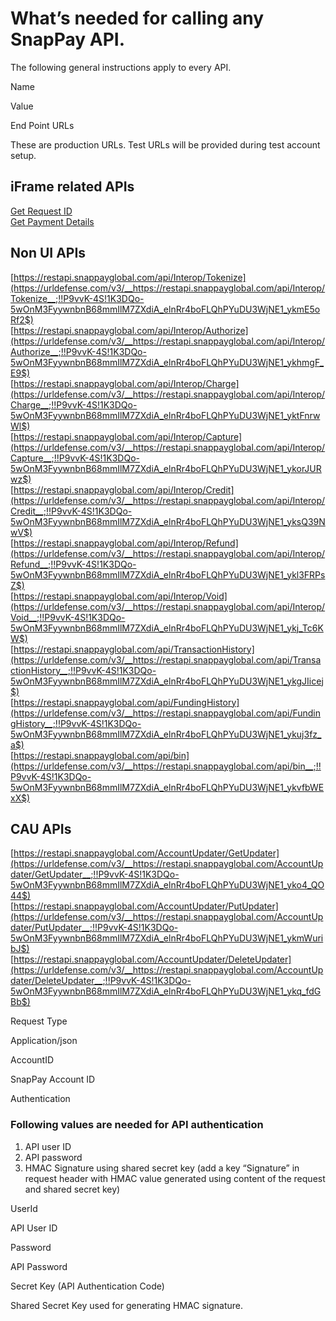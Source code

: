 # What’s needed for calling any SnapPay API.

The following general instructions apply to every API.

Name

Value

End Point URLs  
  
These are production URLs. Test URLs will be provided during test account setup.

## iFrame related APIs

[Get Request ID](../api/?type=post&path=/api/Interop/GetRequestID)  
[Get Payment Details](../api/?type=post&path=/api/Interop/GetPaymentDetails)

## Non UI APIs

[https://restapi.snappayglobal.com/api/Interop/Tokenize](https://urldefense.com/v3/__https://restapi.snappayglobal.com/api/Interop/Tokenize__;!!P9vvK-4S!1K3DQo-5wOnM3FyywnbnB68mmIlM7ZXdiA_elnRr4boFLQhPYuDU3WjNE1_ykmE5oRf2$)  
[https://restapi.snappayglobal.com/api/Interop/Authorize](https://urldefense.com/v3/__https://restapi.snappayglobal.com/api/Interop/Authorize__;!!P9vvK-4S!1K3DQo-5wOnM3FyywnbnB68mmIlM7ZXdiA_elnRr4boFLQhPYuDU3WjNE1_ykhmgF_E9$)  
[https://restapi.snappayglobal.com/api/Interop/Charge](https://urldefense.com/v3/__https://restapi.snappayglobal.com/api/Interop/Charge__;!!P9vvK-4S!1K3DQo-5wOnM3FyywnbnB68mmIlM7ZXdiA_elnRr4boFLQhPYuDU3WjNE1_yktFnrwWl$)  
[https://restapi.snappayglobal.com/api/Interop/Capture](https://urldefense.com/v3/__https://restapi.snappayglobal.com/api/Interop/Capture__;!!P9vvK-4S!1K3DQo-5wOnM3FyywnbnB68mmIlM7ZXdiA_elnRr4boFLQhPYuDU3WjNE1_ykorJURwz$)  
[https://restapi.snappayglobal.com/api/Interop/Credit](https://urldefense.com/v3/__https://restapi.snappayglobal.com/api/Interop/Credit__;!!P9vvK-4S!1K3DQo-5wOnM3FyywnbnB68mmIlM7ZXdiA_elnRr4boFLQhPYuDU3WjNE1_yksQ39NwV$)  
[https://restapi.snappayglobal.com/api/Interop/Refund](https://urldefense.com/v3/__https://restapi.snappayglobal.com/api/Interop/Refund__;!!P9vvK-4S!1K3DQo-5wOnM3FyywnbnB68mmIlM7ZXdiA_elnRr4boFLQhPYuDU3WjNE1_ykl3FRPsZ$)  
[https://restapi.snappayglobal.com/api/Interop/Void](https://urldefense.com/v3/__https://restapi.snappayglobal.com/api/Interop/Void__;!!P9vvK-4S!1K3DQo-5wOnM3FyywnbnB68mmIlM7ZXdiA_elnRr4boFLQhPYuDU3WjNE1_ykj_Tc6KW$)  
[https://restapi.snappayglobal.com/api/TransactionHistory](https://urldefense.com/v3/__https://restapi.snappayglobal.com/api/TransactionHistory__;!!P9vvK-4S!1K3DQo-5wOnM3FyywnbnB68mmIlM7ZXdiA_elnRr4boFLQhPYuDU3WjNE1_ykgJIicej$)  
[https://restapi.snappayglobal.com/api/FundingHistory](https://urldefense.com/v3/__https://restapi.snappayglobal.com/api/FundingHistory__;!!P9vvK-4S!1K3DQo-5wOnM3FyywnbnB68mmIlM7ZXdiA_elnRr4boFLQhPYuDU3WjNE1_ykuj3fz_a$)  
[https://restapi.snappayglobal.com/api/bin](https://urldefense.com/v3/__https://restapi.snappayglobal.com/api/bin__;!!P9vvK-4S!1K3DQo-5wOnM3FyywnbnB68mmIlM7ZXdiA_elnRr4boFLQhPYuDU3WjNE1_ykvfbWExX$)  

## CAU APIs

[https://restapi.snappayglobal.com/AccountUpdater/GetUpdater](https://urldefense.com/v3/__https://restapi.snappayglobal.com/AccountUpdater/GetUpdater__;!!P9vvK-4S!1K3DQo-5wOnM3FyywnbnB68mmIlM7ZXdiA_elnRr4boFLQhPYuDU3WjNE1_yko4_QO44$)  
[https://restapi.snappayglobal.com/AccountUpdater/PutUpdater](https://urldefense.com/v3/__https://restapi.snappayglobal.com/AccountUpdater/PutUpdater__;!!P9vvK-4S!1K3DQo-5wOnM3FyywnbnB68mmIlM7ZXdiA_elnRr4boFLQhPYuDU3WjNE1_ykmWuribJ$)  
[https://restapi.snappayglobal.com/AccountUpdater/DeleteUpdater](https://urldefense.com/v3/__https://restapi.snappayglobal.com/AccountUpdater/DeleteUpdater__;!!P9vvK-4S!1K3DQo-5wOnM3FyywnbnB68mmIlM7ZXdiA_elnRr4boFLQhPYuDU3WjNE1_ykq_fdGBb$)

Request Type

Application/json

AccountID

SnapPay Account ID

Authentication

### Following values are needed for API authentication

1.  API user ID
2.  API password
3.  HMAC Signature using shared secret key (add a key “Signature” in request header with HMAC value generated using content of the request and shared secret key)

UserId

API User ID

Password

API Password

Secret Key (API Authentication Code)

Shared Secret Key used for generating HMAC signature.
